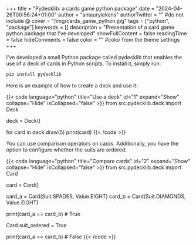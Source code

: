 +++
title = "Pydecklib: a cards game python package"
date = "2024-04-26T00:56:24+01:00"
author = "amaurylekens"
authorTwitter = "" #do not include @
cover = "/img/cards_game_python.jpg"
tags = ["python", "package"]
keywords = []
description = "Presentation of a card game python package that I've developed"
showFullContent = false
readingTime = false
hideComments = false
color = "" #color from the theme settings
+++

I've developed a small Python package called pydecklib that enables the use 
of a deck of cards in Python scripts. To install it, simply run:


```bash
pip install pydecklib
```

Here is an example of how to create a deck and use it:

{{< code language="python" title="Use a deck" id="1" expand="Show" collapse="Hide" isCollapsed="false" >}}
from src.pydecklib.deck import Deck

deck = Deck()

for card in deck.draw(5)
    print(card)
{{< /code >}}

You can use comparison operators on cards. Additionally, you have the option to
configure whether the suits are ordered.

{{< code language="python" title="Compare cards" id="2" expand="Show" collapse="Hide" isCollapsed="false" >}}
from src.pydecklib.deck import Card

card = Card()

card_a = Card(Suit.SPADES, Value.EIGHT)
card_b = Card(Suit.DIAMONDS, Value.EIGHT)

print(card_a == card_b) # True

Card.suit_ordered = True

print(card_a == card_b) # False
{{< /code >}}